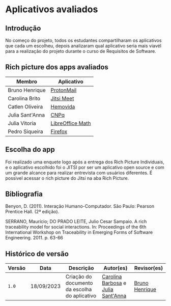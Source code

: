 # Aplicativos avaliados

## Introdução

No começo do projeto, todos os estudantes compartilharam os aplicativos que cada um escolheu, depois analizaram qual aplicativo seria mais viavél para a realização do projeto durante o curso de Requisitos de Software.

## Rich picture dos apps avaliados

|Membro|	Aplicativo|
|------------------|-------------|
Bruno Henrique| [ProtonMail](../assets/RichPictureProj01-Bruno.png)
Carolina Brito| [Jitsi Meet](../assets/RichPictureProj01Carolina.png)
Catlen Oliveira| [Hemovida](../assets/RichPictureProj01_Catlen.png) 
Julia Sant'Anna| [CNPq](../assets/RichPictureProj01-JuliaSantAnna.png)
Julia Vitoria| [LibreOffice Math](../assets/RichPictureProj01-JuliaVitoria.png)
Pedro Siqueira| [Firefox](../assets/RichPicture-Pedro.png)


## Escolha do app

Foi realizado uma enquete logo após a entrega dos Rich Picture Individuais, e o aplicativo escolhido foi o JITSI por ser um aplicativo open source e com um grande alcance para realizar entrevista com usuários diferentes. É possivel acessar o rich picture do Jitsi na aba Rich Picture.


## Bibliografia
Benyon, D. (2011). Interação Humano-Computador. São Paulo: Pearson Prentice Hall. (2ª edição).

SERRANO, Maurício; DO PRADO LEITE, Julio Cesar Sampaio. A rich traceability model for social interactions. In: Proceedings of the 6th International Workshop on Traceability in Emerging Forms of Software Engineering. 2011. p. 63-66


## Histórico de versão

Versão  |   Data   | Descrição | Autor(es) | Revisor(es)
--------- | ------ | ------ | ---------- | ----------
 `1.0` | 18/09/2023 | Criação do documento da escolha do aplicativo | [Carolina Barbosa](https://github.com/CarolinaBarb) e [Julia Sant'Anna](https://github.com/JuliaSSouza)| [Bruno Henrique](https://github.com/BrunoHenrique00)
